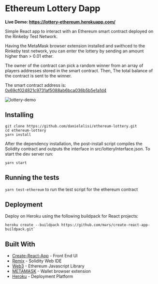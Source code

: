 # Ethereum Lottery Dapp

**Live Demo: https://lottery-ethereum.herokuapp.com/**

Simple React app to interact with an Ethereum smart contract deployed on the Rinkeby Test Network.

Having the MetaMask browser extension installed and swithced to the Rinkeby test network, you can enter the lottery by sending an amount higher than > 0.01 ether.

The owner of the contract can pick a random winner from an array of players addresses stored in the smart contract. Then, The total balance of the contract is sent to the winner.


The smart contract address is: [0x69cf024821c9731af5088ab6bca036b5b5e1a1d4](https://rinkeby.etherscan.io/address/0x69cf024821c9731af5088ab6bca036b5b5e1a1d4) 

![lottery-demo](http://g.recordit.co/umCFBI0ZJc.gif)

## Installing

```
git clone https://github.com/danielelisi/ethereum-lottery.git
cd ethereum-lottery
yarn install
```

After the dependency installation, the post-install script compiles the Solidity contract and outputs the interface in src/lotteryInterface.json. To start the dev server run:

```
yarn start
```

## Running the tests

`yarn test-ethereum` to run the test script for the ethereum contract

## Deployment

Deploy on Heroku using the following buildpack for React projects:

```
heroku create --buildpack https://github.com/mars/create-react-app-buildpack.git` 
```

## Built With

* [Create-React-App](http://www.dropwizard.io/1.0.2/docs/) - Front End UI
* [Remix](http://remix.ethereum.org/) - Solidity Web IDE
* [Web3](https://github.com/ethereum/web3.js/) - Ethereum Javascript Library
* [METAMASK](https://metamask.io/) - Wallet browser extension
* [Heroku](https://www.heroku.com/) - Deployment Platform